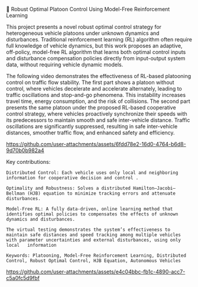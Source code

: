 🚗 Robust Optimal Platoon Control Using Model-Free Reinforcement Learning

This project presents a novel robust optimal control strategy for heterogeneous vehicle platoons under unknown dynamics and disturbances.
Traditional reinforcement learning (RL) algorithm often require full knowledge of vehicle dynamics, but this work proposes an adaptive, off-policy, model-free RL algorithm that learns both optimal control inputs and disturbance compensation policies directly from input-output system data, without requiring vehicle dynamic models.



The following video demonstrates the effectiveness of RL-based platooning control on traffic flow stability.
The first part shows a platoon without control, where vehicles decelerate and accelerate alternately, leading to traffic oscillations and stop-and-go phenomena. This instability increases travel time, energy     consumption, and the risk of collisions. 
The second part presents the same platoon under the proposed RL-based cooperative control strategy, where vehicles proactively synchronize their speeds with its predecessors to maintain smooth and safe inter-vehicle distance. 
Traffic oscillations are significantly suppressed, resulting in safe inter-vehicle distances, smoother traffic flow, and enhanced safety and efficiency.

https://github.com/user-attachments/assets/6fdd78e2-16d0-4764-b6d8-9d70b0b982a4
    
Key contributions:

    Distributed Control: Each vehicle uses only local and neighboring information for cooperative decision and control .

    Optimality and Robustness: Solves a distributed Hamilton–Jacobi–Bellman (HJB) equation to minimize tracking errors and attenuate disturbances.

    Model-Free RL: A fully data-driven, online learning method that identifies optimal policies to compensates the effects of unknown dynamics and disturbances.
    
    The virtual testing demonstrates the system’s effectiveness to maintain safe distances and speed tracking among multiple vehicles with parameter uncertainties and external disturbances, using only local   information

    Keywords: Platooning, Model-Free Reinforcement Learning, Distributed Control, Robust Optimal Control, HJB Equation, Autonomous Vehicles


https://github.com/user-attachments/assets/e4c04bbc-fb1c-4890-acc7-c5a0fc5d9fbf


